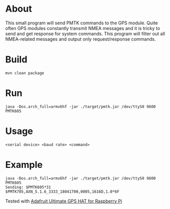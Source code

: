 # About

This small program will send PMTK commands to the GPS module. Quite often GPS modules constantly transmit NMEA messages and it is tricky to send and get response for system commands. This program will filter out all NMEA-related messages and output only request/response commands.

# Build

```
mvn clean package
```

# Run

```
java -Dos.arch_full=armv6hf -jar ./target/pmtk.jar /dev/ttyS0 9600 PMTK605
```

# Usage

```
<serial device> <baud rate> <command>
```

# Example

```
java -Dos.arch_full=armv6hf -jar ./target/pmtk.jar /dev/ttyS0 9600 PMTK605
Sending: $PMTK605*31
$PMTK705,AXN_5.1.6_3333_18041700,0005,1616D,1.0*6F
```

Tested with [Adafruit Ultimate GPS HAT for Raspberry Pi](https://www.adafruit.com/product/2324)
